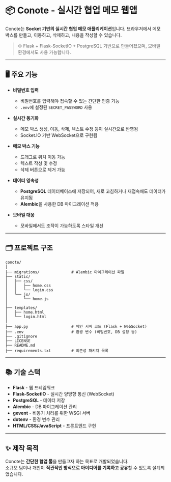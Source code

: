 # 📦 Conote - 실시간 협업 메모 웹앱

Conote는 **Socket 기반의 실시간 협업 메모 애플리케이션**입니다.
브라우저에서 메모 박스를 만들고, 이동하고, 삭제하고, 내용을 작성할 수 있습니다.

> ⚙️ Flask + Flask-SocketIO + PostgreSQL 기반으로 만들어졌으며, 모바일 환경에서도 사용 가능합니다.

---

## 🖥️ 주요 기능

- **비밀번호 입력**  
  - 비밀번호를 입력해야 접속할 수 있는 간단한 인증 기능  
  - `.env`에 설정된 `SECRET_PASSWORD` 사용

- **실시간 동기화**  
  - 메모 박스 생성, 이동, 삭제, 텍스트 수정 등이 실시간으로 반영됨  
  - Socket.IO 기반 WebSocket으로 구현됨  

- **메모 박스 기능**  
  - 드래그로 위치 이동 가능  
  - 텍스트 작성 및 수정  
  - 삭제 버튼으로 제거 가능  

- **데이터 영속성**  
  - **PostgreSQL** 데이터베이스에 저장되어, 새로 고침하거나 재접속해도 데이터가 유지됨  
  - **Alembic**을 사용한 DB 마이그레이션 적용  

- **모바일 대응**  
  - 모바일에서도 조작이 가능하도록 스타일 개선  

---

## 🗂️ 프로젝트 구조

```
conote/
│
├── migrations/              # Alembic 마이그레이션 파일
├── static/
│   ├── css/
│   │   ├── home.css
│   │   └── login.css
│   └── js/
│       └── home.js
│
├── templates/
│   ├── home.html
│   └── login.html
│
├── app.py                   # 메인 서버 코드 (Flask + WebSocket)
├── .env                     # 환경 변수 (비밀번호, DB 설정 등)
├── .gitignore
├── LICENSE
├── README.md
├── requirements.txt         # 의존성 패키지 목록
```

---

## 📚 기술 스택

- **Flask** - 웹 프레임워크
- **Flask-SocketIO** - 실시간 양방향 통신 (WebSocket)
- **PostgreSQL** - 데이터 저장
- **Alembic** - DB 마이그레이션 관리
- **gevent** - 비동기 처리를 위한 WSGI 서버
- **dotenv** - 환경 변수 관리
- **HTML/CSS/JavaScript** - 프론트엔드 구현

---

## ✨ 제작 목적

Conote는 **간단한 협업 툴**을 만들고자 하는 목표로 개발되었습니다.  
소규모 팀이나 개인이 **직관적인 방식으로 아이디어를 기록하고 공유**할 수 있도록 설계되었습니다.

